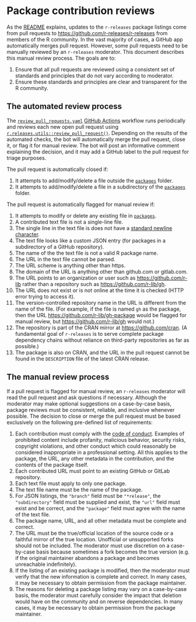 # Package contribution reviews

As the [README](https://github.com/r-releases/help/blob/main/README.md) explains, updates to the `r-releases` package listings come from pull requests to https://github.com/r-releases/r-releases from members of the R community. In the vast majority of cases, a GitHub app automatically merges pull request. However, some pull requests need to be manually reviewed by an `r-releases` moderator. This document describes this manual review process. The goals are to:

1. Ensure that all pull requests are reviewed using a consistent set of standards and principles that do not vary according to moderator.
2. Ensure these standards and principles are clear and transparent for the R community.

## The automated review process

The [`review_pull_requests.yaml`](https://github.com/r-releases/r-releases.r-universe.dev/blob/main/.github/workflows/review_pull_requests.yaml) [GitHub Actions](https://docs.github.com/en/actions/learn-github-actions/understanding-github-actions) workflow runs periodically and reviews each new open pull request using [`r.releases.utils::review_pull_request()`](https://github.com/r-releases/r.releases.utils/blob/main/R/review_pull_request.R). Depending on the results of the automated checks, the bot will automatically merge the pull request, close it, or flag it for manual review. The bot will post an informative comment explaining the decision, and it may add a GitHub label to the pull request for triage purposes.

The pull request is automatically closed if:

1. It attempts to add/modify/delete a file outside the [`packages`](https://github.com/r-releases/r-releases/tree/main/packages) folder.
1. It attempts to add/modify/delete a file in a subdirectory of the [`packages`](https://github.com/r-releases/r-releases/tree/main/packages) folder.

The pull request is automatically flagged for manual review if:

1. It attempts to modify or delete any existing file in [`packages`](https://github.com/r-releases/r-releases/tree/main/packages).
1. A contributed text file is not a single-line file.
1. The single line in the text file is does not have a [standard newline character](https://stackoverflow.com/questions/729692/why-should-text-files-end-with-a-newline).
1. The text file looks like a custom JSON entry (for packages in a subdirectory of a GitHub repository).
1. The name of the the text file is not a valid R package name.
1. The URL in the text file cannot be parsed.
1. The URL scheme is anything other than https.
1. The domain of the URL is anything other than github.com or gitlab.com.
1. The URL points to an organization or user such as https://github.com/r-lib rather than a repository such as https://github.com/r-lib/gh.
2. The URL does not exist or is not online at the time it is checked (HTTP error trying to access it).
1. The version-controlled repository name in the URL is different from the name of the file. (For example, if the file is named `gh` as the package, then the URL https://github.com/r-lib/gh-package would be flagged for manual review, but https://github.com/r-lib/gh would not.)
1. The repository is part of the CRAN mirror at https://github.com/cran. (A fundamental goal of `r-releases` is to serve complete package dependency chains without reliance on third-party repositories as far as possible.)
1. The package is also on CRAN, and the URL in the pull request cannot be found in the `DESCRIPTION` file of the latest CRAN release.

## The manual review process

If a pull request is flagged for manual review, an `r-releases` moderator will read the pull request and ask questions if necessary. Although the moderator may make optional suggestions on a case-by-case basis, package reviews must be consistent, reliable, and inclusive whenever possible. The decision to close or merge the pull request must be based exclusively on the following pre-defined list of requirements:

1. Each contribution must comply with the [code of conduct](https://github.com/r-releases/help/blob/main/CODE_OF_CONDUCT.md). Examples of prohibited content include profanity, malicious behavior, security risks, copyright violations, and other conduct which could reasonably be considered inappropriate in a professional setting. All this applies to the package, the URL, any other metadata in the contribution, and the contents of the package itself. 
1. Each contributed URL must point to an existing GitHub or GitLab repository.
1. Each text file must apply to only one package.
1. The text file name must be the name of the package.
1. For JSON listings, the `"branch"` field must be `"*release"`, the `"subdirectory"` field must be supplied and exist, the `"url"` field must exist and be correct, and the `"package"` field must agree with the name of the text file.
1. The package name, URL, and all other metadata must be complete and correct.
1. The URL must be the true/official location of the source code or a faithful mirror of the true location. Unofficial or unsupported forks should not be included. The moderator must use discretion on a case-by-case basis because sometimes a fork becomes the true version (e.g. if the original maintainer abandons a package and becomes unreachable indefinitely).
1. If the listing of an existing package is modified, then the moderator must verify that the new information is complete and correct. In many cases, it may be necessary to obtain permission from the package maintainer.
1. The reasons for deleting a package listing may vary on a case-by-case basis, the moderator must carefully consider the impact that deletion would have on the community and on reverse dependencies. In many cases, it may be necessary to obtain permission from the package maintainer.
